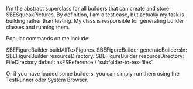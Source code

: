 I'm the abstract superclass for all builders that can create and store SBESqueakPictures. By definition, I am a test case, but actually my task is building rather than testing. My class is responsible for generating builder classes and running them.

Popular commands on me include:

SBEFigureBuilder buildAllTexFigures.
SBEFigureBuilder generateBuildersIn: SBEFigureBuilder resourceDirectory.
SBEFigureBuilder resourceDirectory: FileDirectory default asFSReference / 'subfolder-to-tex-files'.

Or if you have loaded some builders, you can simply run them using the TestRunner oder System Browser.